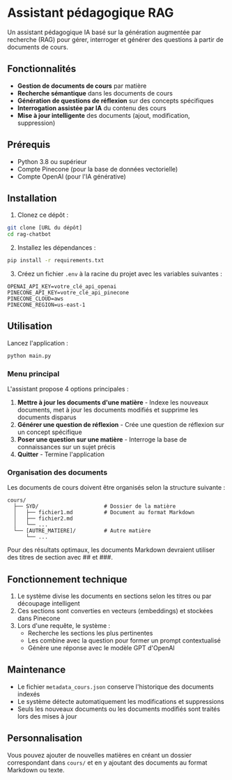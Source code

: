 # Assistant pédagogique RAG

Un assistant pédagogique IA basé sur la génération augmentée par recherche (RAG) pour gérer, interroger et générer des questions à partir de documents de cours.

## Fonctionnalités

- **Gestion de documents de cours** par matière
- **Recherche sémantique** dans les documents de cours
- **Génération de questions de réflexion** sur des concepts spécifiques
- **Interrogation assistée par IA** du contenu des cours
- **Mise à jour intelligente** des documents (ajout, modification, suppression)

## Prérequis

- Python 3.8 ou supérieur
- Compte Pinecone (pour la base de données vectorielle)
- Compte OpenAI (pour l'IA générative)

## Installation

1. Clonez ce dépôt :
```bash
git clone [URL du dépôt]
cd rag-chatbot
```

2. Installez les dépendances :
```bash
pip install -r requirements.txt
```

3. Créez un fichier `.env` à la racine du projet avec les variables suivantes :
```
OPENAI_API_KEY=votre_clé_api_openai
PINECONE_API_KEY=votre_clé_api_pinecone
PINECONE_CLOUD=aws
PINECONE_REGION=us-east-1
```

## Utilisation

Lancez l'application :
```bash
python main.py
```

### Menu principal

L'assistant propose 4 options principales :

1. **Mettre à jour les documents d'une matière** - Indexe les nouveaux documents, met à jour les documents modifiés et supprime les documents disparus
2. **Générer une question de réflexion** - Crée une question de réflexion sur un concept spécifique
3. **Poser une question sur une matière** - Interroge la base de connaissances sur un sujet précis
4. **Quitter** - Termine l'application

### Organisation des documents

Les documents de cours doivent être organisés selon la structure suivante :
```
cours/
  ├── SYD/                     # Dossier de la matière
  │   ├── fichier1.md          # Document au format Markdown
  │   ├── fichier2.md
  │   └── ...
  └── [AUTRE_MATIERE]/         # Autre matière
      └── ...
```

Pour des résultats optimaux, les documents Markdown devraient utiliser des titres de section avec ## et ###.

## Fonctionnement technique

1. Le système divise les documents en sections selon les titres ou par découpage intelligent
2. Ces sections sont converties en vecteurs (embeddings) et stockées dans Pinecone
3. Lors d'une requête, le système :
   - Recherche les sections les plus pertinentes
   - Les combine avec la question pour former un prompt contextualisé
   - Génère une réponse avec le modèle GPT d'OpenAI

## Maintenance

- Le fichier `metadata_cours.json` conserve l'historique des documents indexés
- Le système détecte automatiquement les modifications et suppressions
- Seuls les nouveaux documents ou les documents modifiés sont traités lors des mises à jour

## Personnalisation

Vous pouvez ajouter de nouvelles matières en créant un dossier correspondant dans `cours/` et en y ajoutant des documents au format Markdown ou texte. 